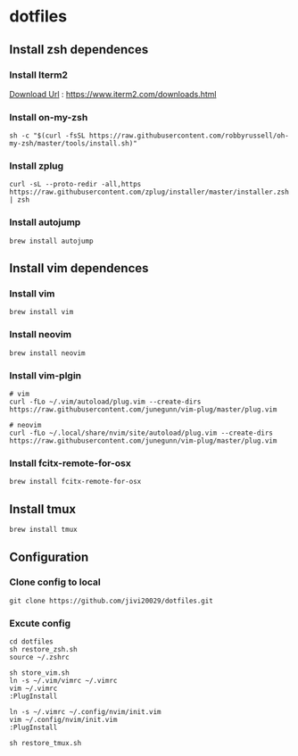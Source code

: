 # dotfiles

## Install zsh dependences
### Install Iterm2 
[Download Url](https://www.iterm2.com/downloads.html)
: https://www.iterm2.com/downloads.html

### Install on-my-zsh 
```
sh -c "$(curl -fsSL https://raw.githubusercontent.com/robbyrussell/oh-my-zsh/master/tools/install.sh)"
```

### Install zplug
```
curl -sL --proto-redir -all,https https://raw.githubusercontent.com/zplug/installer/master/installer.zsh | zsh
```

### Install autojump
```
brew install autojump
```


## Install vim dependences

### Install vim 
```shell
brew install vim
```

### Install neovim 
```shell
brew install neovim
```

### Install vim-plgin
```shell
# vim
curl -fLo ~/.vim/autoload/plug.vim --create-dirs https://raw.githubusercontent.com/junegunn/vim-plug/master/plug.vim
		
# neovim 
curl -fLo ~/.local/share/nvim/site/autoload/plug.vim --create-dirs https://raw.githubusercontent.com/junegunn/vim-plug/master/plug.vim
```

### Install fcitx-remote-for-osx
```
brew install fcitx-remote-for-osx
```

## Install tmux
```shell
brew install tmux
```

## Configuration


### Clone config to local 
```
git clone https://github.com/jivi20029/dotfiles.git
```

### Excute config
```
cd dotfiles
sh restore_zsh.sh
source ~/.zshrc 

sh store_vim.sh
ln -s ~/.vim/vimrc ~/.vimrc
vim ~/.vimrc 
:PlugInstall

ln -s ~/.vimrc ~/.config/nvim/init.vim
vim ~/.config/nvim/init.vim
:PlugInstall

sh restore_tmux.sh
```
